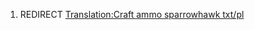 1.  REDIRECT [Translation:Craft ammo sparrowhawk
    txt/pl](Translation:Craft_ammo_sparrowhawk_txt/pl "wikilink")